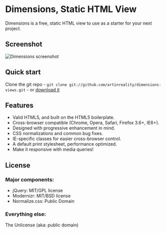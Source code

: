 # Dimensions, Static HTML View

Dimensions is a free, static HTML view to use as a starter for your next project.


## Screenshot

![Dimensions screenshot](https://github.com/artinreality/dimensions-views/blob/master/apple-touch-icon-precomposed.png)


## Quick start

Clone the git repo - `git clone git://github.com/artinreality/dimensions-views.git` - or [download it](https://github.com/artinreality/dimensions-views/zipball/master)


## Features

* Valid HTML5, and built on the HTML5 boilerplate.
* Cross-browser compatible (Chrome, Opera, Safari, Firefox 3.6+, IE6+).
* Designed with progressive enhancement in mind.
* CSS normalizations and common bug fixes.
* IE-specific classes for easier cross-browser control.
* A default print stylesheet, performance optimized.
* Make it responsive with media queries!


## License

### Major components:

* jQuery: MIT/GPL license
* Modernizr: MIT/BSD license
* Normalize.css: Public Domain

### Everything else:

The Unlicense (aka: public domain)

<!--                                                                               
                           ,,                                          ,,    ,,                   
                    mm     db                                        `7MM    db   mm              
                    MM                                                 MM         MM              
 ,6"Yb.  `7Mb,od8 mmMMmm `7MM  `7MMpMMMb.  `7Mb,od8 .gP"Ya   ,6"Yb.    MM  `7MM mmMMmm `7M'   `MF'
8)   MM    MM' "'   MM     MM    MM    MM    MM' "',M'   Yb 8)   MM    MM    MM   MM     VA   ,V  
 ,pm9MM    MM       MM     MM    MM    MM    MM    8M""""""  ,pm9MM    MM    MM   MM      VA ,V   
8M   MM    MM       MM     MM    MM    MM    MM    YM.    , 8M   MM    MM    MM   MM       VVV    
`Moo9^Yo..JMML.     `Mbmo.JMML..JMML  JMML..JMML.   `Mbmmd' `Moo9^Yo..JMML..JMML. `Mbmo    ,V     
                                                                                          ,V      
                                                                                       OOb"     
-->